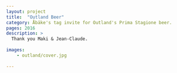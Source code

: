 ```yaml
---
layout: project
title:  "Outland Beer"
category: Åbäke's tag invite for Outland's Prima Stagione beer.
pages: 2016
description: >
  Thank you Maki & Jean-Claude.
  
images: 
    - outland/cover.jpg
    
---
```

